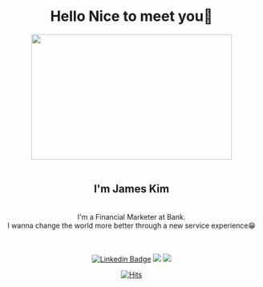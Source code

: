 <h1 align = 'center'> Hello Nice to meet you👋 </h1>

<div align = 'center'> 

<img src="https://user-images.githubusercontent.com/63186859/147867170-9f28b216-c477-44f1-9a48-6cf6336e61d6.jpg" width="400" height="250">

</div>

<br>


<div align='center'>
  
<h2>I'm James Kim</h2>
<br>
I'm a Financial Marketer at Bank.
<br>
I wanna change the world more better through a new service experience😁
</div>

<br>
<br>

<div align='center'>
  
 [![Linkedin Badge](https://img.shields.io/badge/-LinkedIn-blue?style=flat-square&logo=Linkedin&logoColor=white&link=https://www.linkedin.com/in/seong-yun-byeon-8183a8113/)](https://www.linkedin.com/in/%ED%98%84%EC%84%AD-%EA%B9%80-861646229/) <a href="https://www.notion.so/James-Kim-5520cf1a061b43c39e212f5c2027a27d" target="_blank"><img src="https://img.shields.io/badge/Notion-2f3332?style=flat-square&logo=Notion&logoColor=white"/></a> <a href="https://sobee-studying.tistory.com/" target="_blank"><img src="https://img.shields.io/badge/Tstory-ffc926?style=flat-square&logo=Storyblok&logoColor=white"/></a> 
</div>




<div align='center'>
  
[![Hits](https://hits.seeyoufarm.com/api/count/incr/badge.svg?url=https%3A%2F%2Fgithub.com%2Fgustjqdl&count_bg=%2379C83D&title_bg=%234B4444&icon=reverbnation.svg&icon_color=%23CB6868&title=hits&edge_flat=True)](https://hits.seeyoufarm.com)
</div>
  
